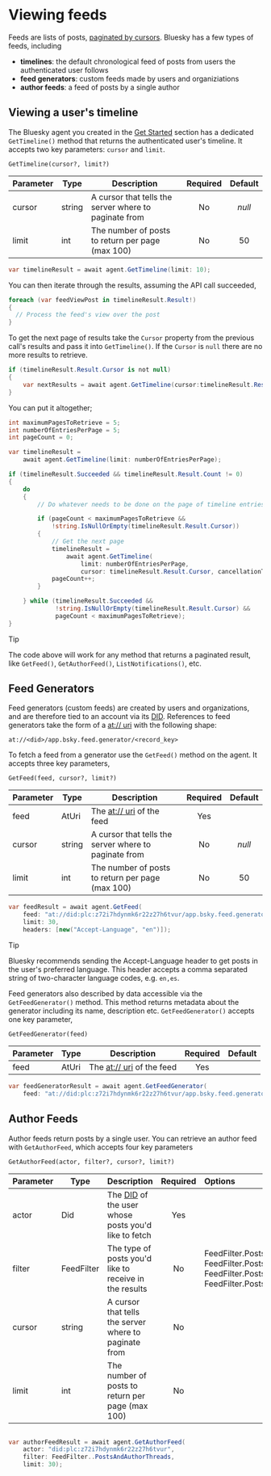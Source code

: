 # Viewing feeds

Feeds are lists of posts, [paginated by cursors](../cursorsAndPagination.md). Bluesky has a few types of feeds, including

* **timelines**: the default chronological feed of posts from users the authenticated user follows
* **feed generators**: custom feeds made by users and organiziations
* **author feeds**: a feed of posts by a single author

## Viewing a user's timeline

The Bluesky agent you created in the [Get Started](../../index.md) section has a dedicated `GetTimeline()` method that returns the authenticated user's timeline.
It accepts two key parameters: `cursor` and `limit`.

`GetTimeline(cursor?, limit?)`

| Parameter | Type   | Description                                           | Required   | Default   |
|-----------|--------|-------------------------------------------------------|:----------:|:---------:|
| cursor    | string | A cursor that tells the server where to paginate from | No         |  *null*   |
| limit     | int    | The number of posts to return per page (max 100)      | No         |  50       |

```c#
var timelineResult = await agent.GetTimeline(limit: 10);
```

You can then iterate through the results, assuming the API call succeeded,

```c#
foreach (var feedViewPost in timelineResult.Result!)
{
  // Process the feed's view over the post
}
```

To get the next page of results take the `Cursor` property from the previous call's results and pass it into `GetTimeline()`.
If the `Cursor` is `null` there are no more results to retrieve.

```c#
if (timelineResult.Result.Cursor is not null)
{
    var nextResults = await agent.GetTimeline(cursor:timelineResult.Result.Cursor, limit: 10);
}
```

You can put it altogether;

```c#
int maximumPagesToRetrieve = 5;
int numberOfEntriesPerPage = 5;
int pageCount = 0;

var timelineResult =
    await agent.GetTimeline(limit: numberOfEntriesPerPage);

if (timelineResult.Succeeded && timelineResult.Result.Count != 0)
{
    do
    {
        // Do whatever needs to be done on the page of timeline entries.

        if (pageCount < maximumPagesToRetrieve &&
            !string.IsNullOrEmpty(timelineResult.Result.Cursor))
        {
            // Get the next page
            timelineResult =
                await agent.GetTimeline(
                    limit: numberOfEntriesPerPage,
                    cursor: timelineResult.Result.Cursor, cancellationToken: cancellationToken);
            pageCount++;
        }

    } while (timelineResult.Succeeded &&
             !string.IsNullOrEmpty(timelineResult.Result.Cursor) &&
             pageCount < maximumPagesToRetrieve);
}
```

> [!TIP]
> The code above will work for any method that returns a paginated result, like `GetFeed()`, `GetAuthorFeed()`, `ListNotifications()`, etc.

## Feed Generators

Feed generators (custom feeds) are created by users and organizations, and are therefore tied to an account via its [DID](../commonTerms.md#dids).
References to feed generators take the form of a [at:// uri](../commonTerms.md#uri) with the following shape:

```
at://<did>/app.bsky.feed.generator/<record_key>
```

To fetch a feed from a generator use the `GetFeed()` method on the agent. It accepts three key parameters,

`GetFeed(feed, cursor?, limit?)`

| Parameter | Type   | Description                                               | Required   |  Default  |
|-----------|--------|-----------------------------------------------------------|:----------:|:---------:|
| feed      | AtUri  | The [at:// uri](../commonTerms.md#uri) of the feed        | Yes        |           |
| cursor    | string | A cursor that tells the server where to paginate from     | No         | *null*    |
| limit     | int    | The number of posts to return per page (max 100)          | No         | 50        |

```c#
var feedResult = await agent.GetFeed(
    feed: "at://did:plc:z72i7hdynmk6r22z27h6tvur/app.bsky.feed.generator/whats-hot",
    limit: 30,
    headers: [new("Accept-Language", "en")]);
```

> [!TIP]
> Bluesky recommends sending the Accept-Language header to get posts in the user's preferred language.
> This header accepts a comma separated string of two-character language codes, e.g. `en,es`.

Feed generators also described by data accessible via the `GetFeedGenerator()` method.
This method returns metadata about the generator including its name, description etc. 
`GetFeedGenerator()` accepts one key parameter,

`GetFeedGenerator(feed)`

| Parameter | Type   | Description                                            | Required   | Default   |
|-----------|--------|--------------------------------------------------------|:----------:|:---------:|
| feed      | AtUri  | The [at:// uri](../commonTerms.md#uri) of the feed     | Yes        |           |

```c#
var feedGeneratorResult = await agent.GetFeedGenerator(
    feed: "at://did:plc:z72i7hdynmk6r22z27h6tvur/app.bsky.feed.generator/whats-hot");
```

## <a name="authorFeeds">Author Feeds</a>

Author feeds return posts by a single user. You can retrieve an author feed with `GetAuthorFeed`,
which accepts four key parameters

`GetAuthorFeed(actor, filter?, cursor?, limit?)`

| Parameter | Type       | Description                                                                   | Required | Options                                                      | Default  |
| --------- | ---------- | ----------------------------------------------------------------------------- | :------: | :----------------------------------------------------------- | :------: |
| actor     | Did        | The [DID](../commonTerms.md#dids) of the user whose posts you'd like to fetch | Yes      |                                                              |          |
| filter    | FeedFilter | The type of posts you'd like to receive in the results                        | No       | FeedFilter.PostsWithReplies<br />FeedFilter.PostsNoReplies<br />FeedFilter.PostsWithMedia<br />FeedFilter.PostsAndAuthorThreads | FeedFilter.PostsNoReplies |
| cursor    | string     | A cursor that tells the server where to paginate from                         | No       |                                                              | *null*   |
| limit     | int        | The number of posts to return per page (max 100)                              | No       |                                                              | 50       |

```c#

var authorFeedResult = await agent.GetAuthorFeed(
    actor: "did:plc:z72i7hdynmk6r22z27h6tvur",
    filter: FeedFilter..PostsAndAuthorThreads,
    limit: 30);
```
